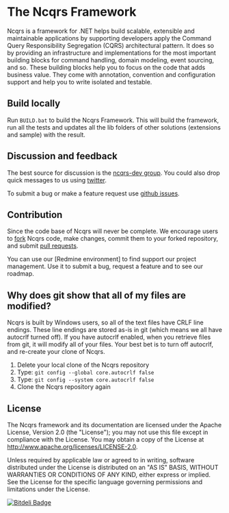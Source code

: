 The Ncqrs Framework
===================

Ncqrs is a framework for .NET helps build scalable, extensible and maintainable
applications by supporting developers apply the Command Query Responsibility
Segregation (CQRS) architectural pattern. It does so by providing an
infrastructure and implementations for the most important building blocks for
command handling, domain modeling, event sourcing, and so. These building blocks
help you to focus on the code that adds business value. They come with
annotation, convention and configuration support and help you to write isolated
and testable.


Build locally
-------------
Run `BUILD.bat` to build the Ncqrs Framework. This will build the framework, run
all the tests and updates all the lib folders of other solutions (extensions and
sample) with the result.


Discussion and feedback
-----------------------
The best source for discussion is the [ncqrs-dev group][1]. You could
also drop quick messages to us using [twitter][2].

To submit a bug or make a feature request use [github issues][3].

[1]: http://groups.google.com/group/ncqrs-dev "ncqrs-dev group"
[2]: http://twitter.com/ncqrs/ "@ncqrs at twitter"
[3]: https://github.com/pjvds/ncqrs/issues "github issues"

Contribution
------------
Since the code base of Ncqrs will never be complete. We encourage users to 
[fork][4] Ncqrs code, make changes, commit them to your forked repository, and 
submit [pull requests][5].

You can use our [Redmine environment] to find support our project management. Use it to
submit a bug, request a feature and to see our roadmap.

[3]: http://redmine.ncqrs.org/ "Ncqrs redmine environment"
[4]: http://help.github.com/forking/ "Fork guide"
[5]: http://github.com/guides/pull-requests "Pull request guide"

Why does git show that all of my files are modified?
----------------------------------------------------	
Ncqrs is built by Windows users, so all of the text files have CRLF line 
endings. These line endings are stored as-is in git (which means we all have 
autocrlf turned off).
If you have autocrlf enabled, when you retrieve files from git, it will modify
all of your files. Your best bet is to turn off autocrlf, and re-create your
clone of Ncqrs.

1. Delete your local clone of the Ncqrs repository
1. Type: `git config --global core.autocrlf false`
1. Type: `git config --system core.autocrlf false`
1. Clone the Ncqrs repository again

License
-------
The Ncqrs framework and its documentation are licensed under the Apache License,
Version 2.0 (the "License"); you may not use this file except in compliance with
the License. You may obtain a copy of the License at 
<http://www.apache.org/licenses/LICENSE-2.0>.

Unless required by applicable law or agreed to in writing, software distributed 
under the License is distributed on an "AS IS" BASIS, WITHOUT WARRANTIES OR 
CONDITIONS OF ANY KIND, either express or implied. See the License for the 
specific language governing permissions and limitations under the License.

[![Bitdeli Badge](https://d2weczhvl823v0.cloudfront.net/ncqrs/ncqrs/trend.png)](https://bitdeli.com/free "Bitdeli Badge")

